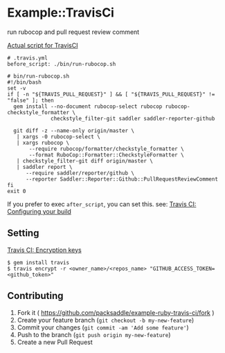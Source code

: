# Example::TravisCi

run rubocop and pull request review comment

[Actual script for TravisCI](./bin/run-rubocop.sh)

```
# .travis.yml
before_script: ./bin/run-rubocop.sh

# bin/run-rubocop.sh
#!/bin/bash
set -v
if [ -n "${TRAVIS_PULL_REQUEST}" ] && [ "${TRAVIS_PULL_REQUEST}" != "false" ]; then
  gem install --no-document rubocop-select rubocop rubocop-checkstyle_formatter \
              checkstyle_filter-git saddler saddler-reporter-github

  git diff -z --name-only origin/master \
   | xargs -0 rubocop-select \
   | xargs rubocop \
       --require rubocop/formatter/checkstyle_formatter \
       --format RuboCop::Formatter::CheckstyleFormatter \
   | checkstyle_filter-git diff origin/master \
   | saddler report \
      --require saddler/reporter/github \
      --reporter Saddler::Reporter::Github::PullRequestReviewComment
fi
exit 0
```

If you prefer to exec `after_script`, you can set this. see: [Travis CI: Configuring your build](http://docs.travis-ci.com/user/build-configuration/)

## Setting

[Travis CI: Encryption keys](http://docs.travis-ci.com/user/encryption-keys/)

```
$ gem install travis
$ travis encrypt -r <owner_name>/<repos_name> "GITHUB_ACCESS_TOKEN=<github_token>"
```

## Contributing

1. Fork it ( https://github.com/packsaddle/example-ruby-travis-ci/fork )
2. Create your feature branch (`git checkout -b my-new-feature`)
3. Commit your changes (`git commit -am 'Add some feature'`)
4. Push to the branch (`git push origin my-new-feature`)
5. Create a new Pull Request
